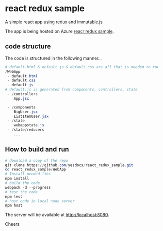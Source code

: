 # react redux sample
A simple react app using redux and immutable.js

The app is being hosted on Azure [reacr redux sample](http://mobile-apps-client).

## code structure
The code is structured in the following manner...
```powershell
# default.html & default.js & default.css are all that is needed to run the site, default.js is a generated file
/WebApp
 - default.html
 - default.css
 - default.js
# default.js is generated from components, controllers, state
 - /controllers
	App.jsx

 - /components
	BigUser.jsx
	ListItemUser.jsx
 - /state
	webappstate.js 
 - /state/reducers
	...
 ```

 ## How to build and run

```powershell
# download a copy of the repo
git clone https://github.com/yesdocs/react_redux_sample.git
cd react_redux_sample/WebApp
# Install needed libs
npm install
# build the code
webpack -d --progress
# test the code
npm test
# host code in local node server
npm host
```

The server will be available at [http://localhost:8080](http://localhost:8080/).

Cheers
 
 

